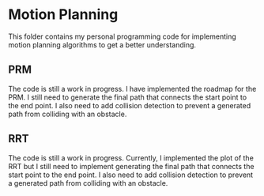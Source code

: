 # Motion Planning

This folder contains my personal programming code for implementing motion planning algorithms to get a better understanding.

## PRM
The code is still a work in progress. I have implemented the roadmap for the PRM. I still need to generate the final path that connects the start point to the end point. I also need to add collision detection to prevent a generated path from colliding with an obstacle.

## RRT
The code is still a work in progress. Currently, I implemented the plot of the RRT but I still need to implement generating the final path that connects the start point to the end point. I also need to add collision detection to prevent a generated path from colliding with an obstacle.